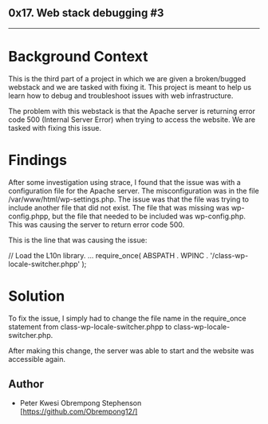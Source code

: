 ## 0x17. Web stack debugging #3
---
# Background Context
This is the third part of a project in which we are given a broken/bugged webstack and we are tasked with fixing it. This project is meant to help us learn how to debug and troubleshoot issues with web infrastructure.

The problem with this webstack is that the Apache server is returning error code 500 (Internal Server Error) when trying to access the website. We are tasked with fixing this issue.

# Findings
After some investigation using strace, I found that the issue was with a configuration file for the Apache server.
The misconfiguration was in the file /var/www/html/wp-settings.php. The issue was that the file was trying to include another file that did not exist. The file that was missing was wp-config.phpp, but the file that needed to be included was wp-config.php. This was causing the server to return error code 500.

This is the line that was causing the issue:

// Load the L10n library.
...
require_once( ABSPATH . WPINC . '/class-wp-locale-switcher.phpp' );

# Solution
To fix the issue, I simply had to change the file name in the require_once statement from class-wp-locale-switcher.phpp to class-wp-locale-switcher.php.

After making this change, the server was able to start and the website was accessible again.

## Author
* Peter Kwesi Obrempong Stephenson [https://github.com/Obrempong12/]
